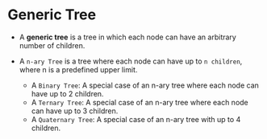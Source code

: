 # Generic Tree

- A **generic tree** is a tree in which each node can have an arbitrary number of children.

- A `n-ary Tree` is a tree where each node can have up to `n children`, where n is a predefined upper limit.
  - A `Binary Tree`: A special case of an n-ary tree where each node can have up to 2 children.
  - A `Ternary Tree`: A special case of an n-ary tree where each node can have up to 3 children.
  - A `Quaternary Tree`: A special case of an n-ary tree with up to 4 children.
